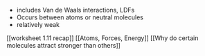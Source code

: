 - includes Van de Waals interactions, LDFs
- Occurs between atoms or neutral molecules 
- relatively weak

[[worksheet 1.11 recap]] [[Atoms, Forces, Energy]] [[Why do certain molecules attract stronger than others]]
